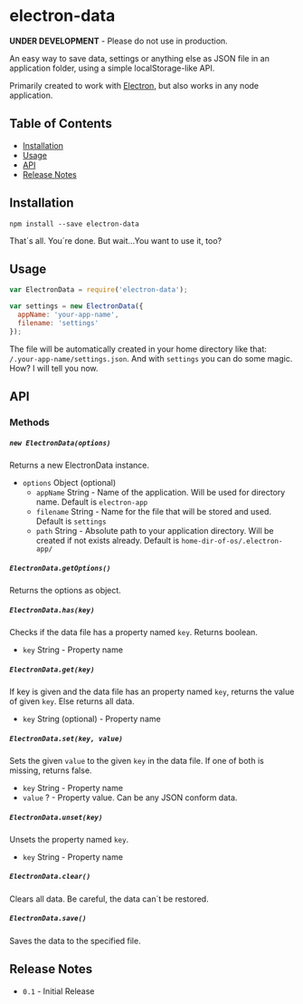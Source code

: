 # electron-data

**UNDER DEVELOPMENT** - Please do not use in production.

An easy way to save data, settings or anything else as JSON file in an application folder,
using a simple localStorage-like API.

Primarily created to work with [Electron](https://github.com/atom/electron),
but also works in any node application.

## Table of Contents
- [Installation](#installation)
- [Usage](#usage)
-	[API](#api)
-	[Release Notes](#release-notes)

## Installation

```
npm install --save electron-data
```

That´s all. You´re done. But wait...You want to use
it, too?

## Usage

```JavaScript
var ElectronData = require('electron-data');

var settings = new ElectronData({
  appName: 'your-app-name',
  filename: 'settings'
});
```

The file will be automatically created in your home directory like that: ```/.your-app-name/settings.json```. And with ```settings``` you can do some magic. How? I will tell you now.

## API

### Methods

##### ```new ElectronData(options)```
Returns a new ElectronData instance.
- ```options``` Object (optional)
    - ```appName``` String - Name of the application. Will be used for directory name. Default is ```electron-app```
    - ```filename``` String - Name for the file that will be stored and used. Default is ```settings```
    - ```path``` String - Absolute path to your application directory. Will be created if not exists already. Default is ```home-dir-of-os/.electron-app/```


##### ```ElectronData.getOptions()```
Returns the options as object.


##### ```ElectronData.has(key)```
Checks if the data file has a property named ```key```. Returns boolean.
- ```key``` String - Property name


##### ```ElectronData.get(key)```
If key is given and the data file has an property named ```key```, returns the value of given ```key```. Else returns all data.
- ```key``` String (optional) - Property name


##### ```ElectronData.set(key, value)```
Sets the given ```value``` to the given ```key``` in the data file. If one of both is missing, returns false.
- ```key``` String - Property name
- ```value``` ? - Property value. Can be any JSON conform data.


##### ```ElectronData.unset(key)```
Unsets the property named ```key```.
- ```key``` String - Property name


##### ```ElectronData.clear()```
Clears all data. Be careful, the data can´t be restored.


##### ```ElectronData.save()```
Saves the data to the specified file.



## Release Notes
- ```0.1``` - Initial Release
